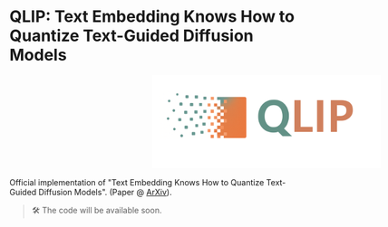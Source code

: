 # QLIP: Text Embedding Knows How to Quantize Text-Guided Diffusion Models

<img src="qlip_logo.png" alt="qlip_logo" style="width: 80%; margin-left: 50%;" />

Official implementation of "Text Embedding Knows How to Quantize Text-Guided Diffusion Models".
(Paper @ [ArXiv](https://arxiv.org/abs/2507.10340)).

>🛠️ The code will be available soon.
